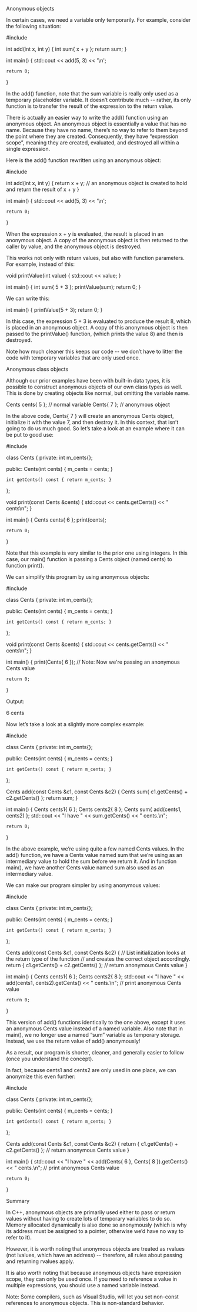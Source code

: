 Anonymous objects

In certain cases, we need a variable only temporarily. For example, consider the following situation:

  #include <iostream>

  int add(int x, int y)
  {
    int sum{ x + y };
    return sum;
  }

  int main()
  {
    std::cout << add(5, 3) << '\n';

    return 0;
  }

In the add() function, note that the sum variable is really only used as a temporary placeholder variable. It doesn’t contribute much -- rather, its only function is to transfer the result of the expression to the return value.

There is actually an easier way to write the add() function using an anonymous object. An anonymous object is essentially a value that has no name. Because they have no name, there’s no way to refer to them beyond the point where they are created. Consequently, they have “expression scope”, meaning they are created, evaluated, and destroyed all within a single expression.

Here is the add() function rewritten using an anonymous object:

  #include <iostream>

  int add(int x, int y)
  {
    return x + y; // an anonymous object is created to hold and return the result of x + y
  }

  int main()
  {
    std::cout << add(5, 3) << '\n';

    return 0;
  }

When the expression x + y is evaluated, the result is placed in an anonymous object. A copy of the anonymous object is then returned to the caller by value, and the anonymous object is destroyed.

This works not only with return values, but also with function parameters. For example, instead of this:

  void printValue(int value)
  {
    std::cout << value;
  }

  int main()
  {
    int sum{ 5 + 3 };
    printValue(sum);
    return 0;
  }

We can write this:

  int main()
  {
    printValue(5 + 3);
    return 0;
  }

In this case, the expression 5 + 3 is evaluated to produce the result 8, which is placed in an anonymous object. A copy of this anonymous object is then passed to the printValue() function, (which prints the value 8) and then is destroyed.

Note how much cleaner this keeps our code -- we don’t have to litter the code with temporary variables that are only used once.



Anonymous class objects

Although our prior examples have been with built-in data types, it is possible to construct anonymous objects of our own class types as well. This is done by creating objects like normal, but omitting the variable name.

  Cents cents{ 5 }; // normal variable
  Cents{ 7 }; // anonymous object

In the above code, Cents{ 7 } will create an anonymous Cents object, initialize it with the value 7, and then destroy it. In this context, that isn’t going to do us much good. So let’s take a look at an example where it can be put to good use:

  #include <iostream>

  class Cents
  {
  private:
    int m_cents{};

  public:
    Cents(int cents) { m_cents = cents; }

    int getCents() const { return m_cents; }
  };

  void print(const Cents &cents)
  {
   std::cout << cents.getCents() << " cents\n";
  }

  int main()
  {
    Cents cents{ 6 };
    print(cents);

    return 0;
  }

Note that this example is very similar to the prior one using integers. In this case, our main() function is passing a Cents object (named cents) to function print().

We can simplify this program by using anonymous objects:

#include <iostream>

  class Cents
  {
  private:
    int m_cents{};

  public:
    Cents(int cents) { m_cents = cents; }

    int getCents() const { return m_cents; }
  };

  void print(const Cents &cents)
  {
   std::cout << cents.getCents() << " cents\n";
  }

  int main()
  {
    print(Cents{ 6 }); // Note: Now we're passing an anonymous Cents value

    return 0;
  }

Output:

  6 cents

Now let’s take a look at a slightly more complex example:

  #include <iostream>

  class Cents
  {
  private:
    int m_cents{};

  public:
    Cents(int cents) { m_cents = cents; }

    int getCents() const { return m_cents; }
  };

  Cents add(const Cents &c1, const Cents &c2)
  {
    Cents sum{ c1.getCents() + c2.getCents() };
    return sum;
  }

  int main()
  {
    Cents cents1{ 6 };
    Cents cents2{ 8 };
    Cents sum{ add(cents1, cents2) };
    std::cout << "I have " << sum.getCents() << " cents.\n";

    return 0;
  }

In the above example, we’re using quite a few named Cents values. In the add() function, we have a Cents value named sum that we’re using as an intermediary value to hold the sum before we return it. And in function main(), we have another Cents value named sum also used as an intermediary value.

We can make our program simpler by using anonymous values:

  #include <iostream>

  class Cents
  {
  private:
    int m_cents{};

  public:
    Cents(int cents) { m_cents = cents; }

    int getCents() const { return m_cents; }
  };

  Cents add(const Cents &c1, const Cents &c2)
  {
    // List initialization looks at the return type of the function
    // and creates the correct object accordingly.
    return { c1.getCents() + c2.getCents() }; // return anonymous Cents value
  }

  int main()
  {
    Cents cents1{ 6 };
    Cents cents2{ 8 };
    std::cout << "I have " << add(cents1, cents2).getCents() << " cents.\n"; // print anonymous Cents value

    return 0;
  }

This version of add() functions identically to the one above, except it uses an anonymous Cents value instead of a named variable. Also note that in main(), we no longer use a named “sum” variable as temporary storage. Instead, we use the return value of add() anonymously!

As a result, our program is shorter, cleaner, and generally easier to follow (once you understand the concept).

In fact, because cents1 and cents2 are only used in one place, we can anonymize this even further:

  #include <iostream>

  class Cents
  {
  private:
    int m_cents{};

  public:
    Cents(int cents) { m_cents = cents; }

    int getCents() const { return m_cents; }
  };

  Cents add(const Cents &c1, const Cents &c2)
  {
    return { c1.getCents() + c2.getCents() }; // return anonymous Cents value
  }

  int main()
  {
    std::cout << "I have " << add(Cents{ 6 }, Cents{ 8 }).getCents() << " cents.\n"; // print anonymous Cents value

    return 0;
  }

Summary

In C++, anonymous objects are primarily used either to pass or return values without having to create lots of temporary variables to do so. Memory allocated dynamically is also done so anonymously (which is why its address must be assigned to a pointer, otherwise we’d have no way to refer to it).

However, it is worth noting that anonymous objects are treated as rvalues (not lvalues, which have an address) -- therefore, all rules about passing and returning rvalues apply.

It is also worth noting that because anonymous objects have expression scope, they can only be used once. If you need to reference a value in multiple expressions, you should use a named variable instead.

Note: Some compilers, such as Visual Studio, will let you set non-const references to anonymous objects. This is non-standard behavior.
